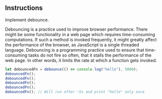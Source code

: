 ## Instructions

Implement debounce. 

Debouncing is a practice used to improve browser performance. There might be some functionality in a web page which requires time-consuming computations. If such a method is invoked frequently, it might greatly affect the performance of the browser, as JavaScript is a single threaded language. Debouncing is a programming practice used to ensure that time-consuming tasks do not fire so often, that it stalls the performance of the web page. In other words, it limits the rate at which a function gets invoked.

```js
let debouncedFn = debounce(() => console.log("hello"), 5000);
debouncedFn();
debouncedFn();
debouncedFn();
debouncedFn();
debouncedFn(); // Will run after ~5s and print "hello" only once
```

